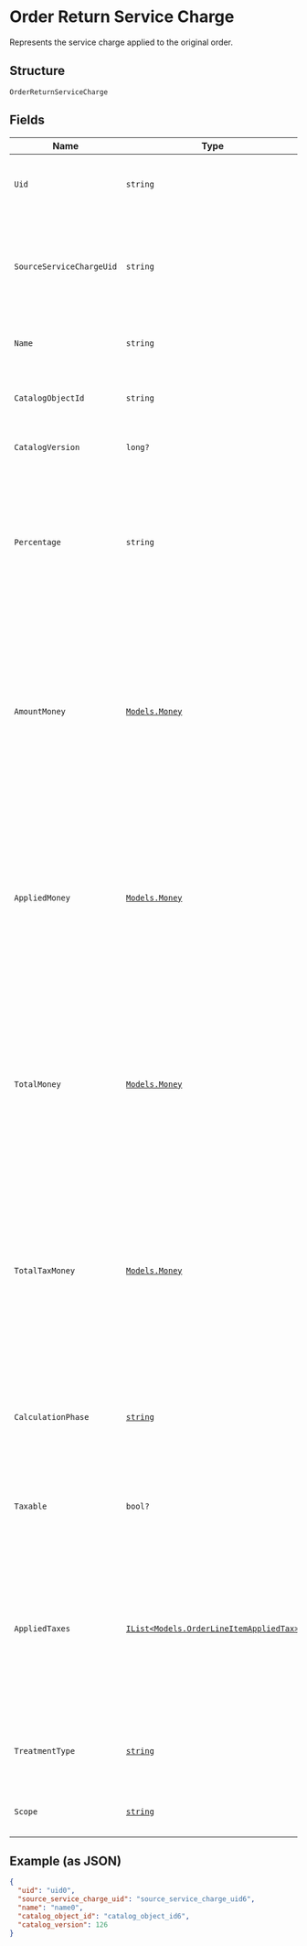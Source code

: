 
# Order Return Service Charge

Represents the service charge applied to the original order.

## Structure

`OrderReturnServiceCharge`

## Fields

| Name | Type | Tags | Description |
|  --- | --- | --- | --- |
| `Uid` | `string` | Optional | A unique ID that identifies the return service charge only within this order.<br>**Constraints**: *Maximum Length*: `60` |
| `SourceServiceChargeUid` | `string` | Optional | The service charge `uid` from the order containing the original<br>service charge. `source_service_charge_uid` is `null` for<br>unlinked returns.<br>**Constraints**: *Maximum Length*: `60` |
| `Name` | `string` | Optional | The name of the service charge.<br>**Constraints**: *Maximum Length*: `255` |
| `CatalogObjectId` | `string` | Optional | The catalog object ID of the associated [OrderServiceCharge](entity:OrderServiceCharge).<br>**Constraints**: *Maximum Length*: `192` |
| `CatalogVersion` | `long?` | Optional | The version of the catalog object that this service charge references. |
| `Percentage` | `string` | Optional | The percentage of the service charge, as a string representation of<br>a decimal number. For example, a value of `"7.25"` corresponds to a<br>percentage of 7.25%.<br><br>Either `percentage` or `amount_money` should be set, but not both.<br>**Constraints**: *Maximum Length*: `10` |
| `AmountMoney` | [`Models.Money`](../../doc/models/money.md) | Optional | Represents an amount of money. `Money` fields can be signed or unsigned.<br>Fields that do not explicitly define whether they are signed or unsigned are<br>considered unsigned and can only hold positive amounts. For signed fields, the<br>sign of the value indicates the purpose of the money transfer. See<br>[Working with Monetary Amounts](https://developer.squareup.com/docs/build-basics/working-with-monetary-amounts)<br>for more information. |
| `AppliedMoney` | [`Models.Money`](../../doc/models/money.md) | Optional | Represents an amount of money. `Money` fields can be signed or unsigned.<br>Fields that do not explicitly define whether they are signed or unsigned are<br>considered unsigned and can only hold positive amounts. For signed fields, the<br>sign of the value indicates the purpose of the money transfer. See<br>[Working with Monetary Amounts](https://developer.squareup.com/docs/build-basics/working-with-monetary-amounts)<br>for more information. |
| `TotalMoney` | [`Models.Money`](../../doc/models/money.md) | Optional | Represents an amount of money. `Money` fields can be signed or unsigned.<br>Fields that do not explicitly define whether they are signed or unsigned are<br>considered unsigned and can only hold positive amounts. For signed fields, the<br>sign of the value indicates the purpose of the money transfer. See<br>[Working with Monetary Amounts](https://developer.squareup.com/docs/build-basics/working-with-monetary-amounts)<br>for more information. |
| `TotalTaxMoney` | [`Models.Money`](../../doc/models/money.md) | Optional | Represents an amount of money. `Money` fields can be signed or unsigned.<br>Fields that do not explicitly define whether they are signed or unsigned are<br>considered unsigned and can only hold positive amounts. For signed fields, the<br>sign of the value indicates the purpose of the money transfer. See<br>[Working with Monetary Amounts](https://developer.squareup.com/docs/build-basics/working-with-monetary-amounts)<br>for more information. |
| `CalculationPhase` | [`string`](../../doc/models/order-service-charge-calculation-phase.md) | Optional | Represents a phase in the process of calculating order totals.<br>Service charges are applied after the indicated phase.<br><br>[Read more about how order totals are calculated.](https://developer.squareup.com/docs/orders-api/how-it-works#how-totals-are-calculated) |
| `Taxable` | `bool?` | Optional | Indicates whether the surcharge can be taxed. Service charges<br>calculated in the `TOTAL_PHASE` cannot be marked as taxable. |
| `AppliedTaxes` | [`IList<Models.OrderLineItemAppliedTax>`](../../doc/models/order-line-item-applied-tax.md) | Optional | The list of references to `OrderReturnTax` entities applied to the<br>`OrderReturnServiceCharge`. Each `OrderLineItemAppliedTax` has a `tax_uid`<br>that references the `uid` of a top-level `OrderReturnTax` that is being<br>applied to the `OrderReturnServiceCharge`. On reads, the applied amount is<br>populated. |
| `TreatmentType` | [`string`](../../doc/models/order-service-charge-treatment-type.md) | Optional | Indicates whether the service charge will be treated as a value-holding line item or<br>apportioned toward a line item. |
| `Scope` | [`string`](../../doc/models/order-service-charge-scope.md) | Optional | Indicates whether this is a line-item or order-level apportioned<br>service charge. |

## Example (as JSON)

```json
{
  "uid": "uid0",
  "source_service_charge_uid": "source_service_charge_uid6",
  "name": "name0",
  "catalog_object_id": "catalog_object_id6",
  "catalog_version": 126
}
```


